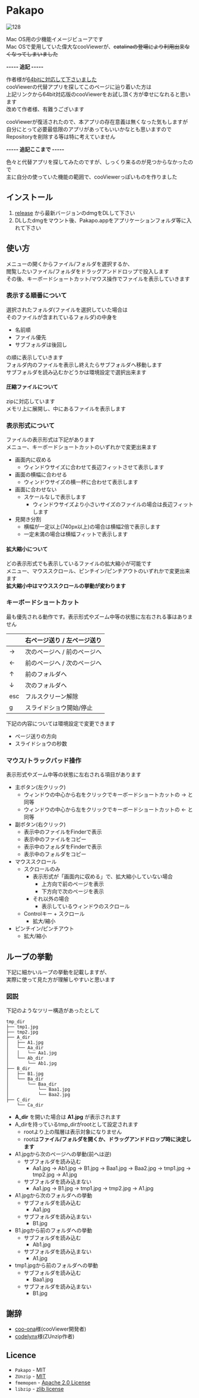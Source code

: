 # Pakapo
![128](https://user-images.githubusercontent.com/57989544/71253968-bcd90200-236c-11ea-949a-aeb713279217.png)

Mac OS用の少機能イメージビューアです  
Mac OSで愛用していた偉大なcooViewerが、~~catalinaの登場により利用出来なくなってしまいました~~  

**----- 追記 -----**

作者様が[64bitに対応して下さいました](https://github.com/coo-ona/cooViewer)  
cooViewerの代替アプリを探してこのページに辿り着いた方は  
上記リンクから64bit対応版のcooViewerをお試し頂く方が幸せになれると思います  
改めて作者様、有難うございます  

cooViewerが復活されたので、本アプリの存在意義は無くなった気もしますが  
自分にとって必要最低限のアプリがあってもいいかなとも思いますので  
Repositoryを削除する等は特に考えていません

**----- 追記ここまで -----**

色々と代替アプリを探してみたのですが、しっくり来るのが見つからなかったので  
主に自分の使っていた機能の範囲で、cooViewerっぽいものを作りました

## インストール
1. [release](https://github.com/gokuge/Pakapo/releases) から最新バージョンのdmgをDLして下さい
2. DLしたdmgをマウント後、Pakapo.appをアプリケーションフォルダ等に入れて下さい

## 使い方
メニューの開くからファイル/フォルダを選択するか、  
閲覧したいファイル/フォルダをドラッグアンドドロップで投入します  
その後、キーボードショートカット/マウス操作でファイルを表示していきます  

### 表示する順番について
選択されたフォルダ(ファイルを選択していた場合は  
そのファイルが含まれているフォルダ)の中身を  

- 名前順
- ファイル優先
- サブフォルダは後回し

の順に表示していきます  
フォルダ内のファイルを表示し終えたらサブフォルダへ移動します  
サブフォルダを読み込むかどうかは環境設定で選択出来ます

#### 圧縮ファイルについて
zipに対応しています  
メモリ上に展開し、中にあるファイルを表示します  

### 表示形式について
ファイルの表示形式は下記があります  
メニュー、キーボードショートカットのいずれかで変更出来ます

- 画面内に収める
  - ウィンドウサイズに合わせて長辺フィットさせて表示します
- 画面の横幅に合わせる
  - ウィンドウサイズの横一杯に合わせて表示します
- 画面に合わせない
  - スケールなしで表示します
    - ウィンドウサイズより小さいサイズのファイルの場合は長辺フィットします
- 見開き分割
  - 横幅が一定以上(740px以上)の場合は横幅2倍で表示します
  - 一定未満の場合は横幅フィットで表示します

#### 拡大縮小について
どの表示形式でも表示しているファイルの拡大縮小が可能です  
メニュー、マウススクロール、ピンチイン/ピンチアウトのいずれかで変更出来ます  
**拡大縮小中はマウススクロールの挙動が変わります**

### キーボードショートカット
最も優先される動作です。表示形式やズーム中等の状態に左右される事はありません  

|      |  右ページ送り / 左ページ送り  |
| ---- | ---- |
|  →  |  次のページへ / 前のページへ  |
|  ←  |  前のページへ / 次のページへ  |
|  ↑  |  前のフォルダへ  |
|  ↓  |  次のフォルダへ  |
|  esc  |  フルスクリーン解除  |
|  g  |  スライドショウ開始/停止  |

下記の内容については環境設定で変更できます  

- ページ送りの方向
- スライドショウの秒数

### マウス/トラックパッド操作
表示形式やズーム中等の状態に左右される項目があります

- 主ボタン(左クリック)
  - ウィンドウの中心から右をクリックでキーボードショートカットの → と同等
  - ウィンドウの中心から左をクリックでキーボードショートカットの ← と同等
- 副ボタン(右クリック)
  - 表示中のファイルをFinderで表示
  - 表示中のファイルをコピー
  - 表示中のフォルダをFinderで表示
  - 表示中のフォルダをコピー
- マウススクロール
  - スクロールのみ
    - 表示形式が「画面内に収める」で、拡大縮小していない場合
      - 上方向で前のページを表示
      - 下方向で次のページを表示
    - それ以外の場合
      - 表示しているウィンドウのスクロール
  - Controlキー + スクロール
    - 拡大/縮小
- ピンチイン/ピンチアウト
  - 拡大/縮小

## ループの挙動
下記に細かいループの挙動を記載しますが、  
実際に使って見た方が理解しやすいと思います  

### 図説
下記のようなツリー構造があったとして

```
tmp_dir
├── tmp1.jpg
├── tmp2.jpg   
├── A_dir  
│   ├── A1.jpg  
│   └── Aa_dir  
│   │   └── Aa1.jpg  
│   └── Ab_dir  
│       └── Ab1.jpg  
├── B_dir  
│   ├── B1.jpg  
│   └── Ba_dir  
│       └── Baa_dir  
│           └── Baa1.jpg
│           └── Baa2.jpg  
├── C_dir  
    └── Ca_dir    
```
- **A_dir** を開いた場合は **A1.jpg** が表示されます
- A_dirを持っているtmp_dirがrootとして設定されます
  - rootより上の階層は表示対象になりません
  - rootは**ファイル/フォルダを開くか、ドラッグアンドドロップ時に決定します**
- A1.jpgから次のページへの挙動(前へは逆)
  - サブフォルダを読み込む
    - Aa1.jpg -> Ab1.jpg -> B1.jpg -> Baa1.jpg -> Baa2.jpg -> tmp1.jpg -> tmp2.jpg -> A1.jpg
  - サブフォルダを読み込まない
    - Aa1.jpg -> B1.jpg -> tmp1.jpg -> tmp2.jpg -> A1.jpg
- A1.jpgから次のフォルダへの挙動
  - サブフォルダを読み込む
    - Aa1.jpg
  - サブフォルダを読み込まない
    - B1.jpg
- B1.jpgから前のフォルダへの挙動
  - サブフォルダを読み込む
    - Ab1.jpg
  - サブフォルダを読み込まない
    - A1.jpg
- tmp1.jpgから前のフォルダへの挙動
  - サブフォルダを読み込む
    - Baa1.jpg
  - サブフォルダを読み込まない
    - B1.jpg

## 謝辞
- [coo-ona](https://github.com/coo-ona/)様(cooViewer開発者)
- [codelynx](https://github.com/codelynx)様(ZUnzip作者)

## Licence
- `Pakapo` - MIT
- `ZUnzip` - [MIT](https://github.com/codelynx/ZUnzip/blob/master/LICENSE.md)
- `fmemopen` - [Apache 2.0 License](http://www.apache.org/licenses/LICENSE-2.0)
- `libzip` - [zlib license](https://libzip.org/license/)
